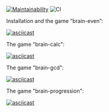 [![Maintainability](https://api.codeclimate.com/v1/badges/a99a88d28ad37a79dbf6/maintainability)](https://codeclimate.com/github/codeclimate/codeclimate/maintainability)
![CI](https://github.com/hallernsk/php-project-lvl1/workflows/CI/badge.svg)


Installation and the game “brain-even”:

[![asciicast](https://asciinema.org/a/yg8fFmtVvxisb9cpsxdpzaLD9.svg)](https://asciinema.org/a/yg8fFmtVvxisb9cpsxdpzaLD9)


The game "brain-calc":

[![asciicast](https://asciinema.org/a/tzGKpFD11tlIksqaKMW8FTRHC.svg)](https://asciinema.org/a/tzGKpFD11tlIksqaKMW8FTRHC)

The game "brain-gcd":

[![asciicast](https://asciinema.org/a/QjUCc3l32Q7pyg6LFy3JbWIVt.svg)](https://asciinema.org/a/QjUCc3l32Q7pyg6LFy3JbWIVt)

The game "brain-progression":

[![asciicast](https://asciinema.org/a/O2WA29GOmmdT7m5GVC3jhKdCq.svg)](https://asciinema.org/a/O2WA29GOmmdT7m5GVC3jhKdCq)
